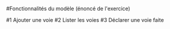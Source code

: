 #Fonctionnalités du modèle (énoncé de l'exercice)

#1 Ajouter une voie
#2 Lister les voies
#3 Déclarer une voie faite
